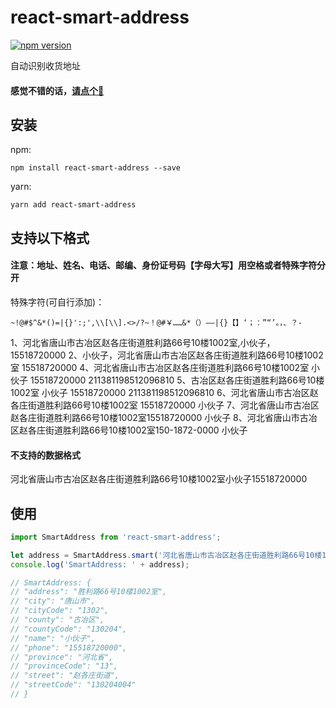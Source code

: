 # react-smart-address
[![npm version](https://badge.fury.io/js/react-smart-address.svg)](https://badge.fury.io/js/react-smart-address)

自动识别收货地址

#### 感觉不错的话，[请点个🌟](https://github.com/gitSirzh/react-smart-address)

## 安装

npm:

```shell
npm install react-smart-address --save
```
yarn:

```shell
yarn add react-smart-address
```
## 支持以下格式

#### 注意：地址、姓名、电话、邮编、身份证号码【字母大写】用空格或者特殊字符分开
特殊字符(可自行添加)：
```
~!@#$^&*()=|{}':;',\\[\\].<>/?~！@#￥……&*（）——|{}【】‘；：”“’。，、？-
```
1、河北省唐山市古冶区赵各庄街道胜利路66号10楼1002室,小伙子，15518720000
2、小伙子，河北省唐山市古冶区赵各庄街道胜利路66号10楼1002室 15518720000
4、河北省唐山市古冶区赵各庄街道胜利路66号10楼1002室 小伙子 15518720000 211381198512096810
5、古冶区赵各庄街道胜利路66号10楼1002室 小伙子 15518720000 211381198512096810
6、河北省唐山市古冶区赵各庄街道胜利路66号10楼1002室 15518720000 小伙子
7、河北省唐山市古冶区赵各庄街道胜利路66号10楼1002室15518720000 小伙子
8、河北省唐山市古冶区赵各庄街道胜利路66号10楼1002室150-1872-0000 小伙子

#### 不支持的数据格式
河北省唐山市古冶区赵各庄街道胜利路66号10楼1002室小伙子15518720000

## 使用
```javascript
import SmartAddress from 'react-smart-address';

let address = SmartAddress.smart('河北省唐山市古冶区赵各庄街道胜利路66号10楼1002室 15518720000 小伙子');
console.log('SmartAddress: ' + address);

// SmartAddress: {
// "address": "胜利路66号10楼1002室",
// "city": "唐山市",
// "cityCode": "1302",
// "county": "古冶区",
// "countyCode": "130204",
// "name": "小伙子",
// "phone": "15518720000",
// "province": "河北省",
// "provinceCode": "13",
// "street": "赵各庄街道",
// "streetCode": "130204004"
// }

```
